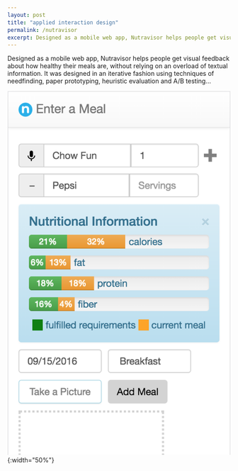 ```yaml
---
layout: post
title: "applied interaction design"
permalink: /nutravisor
excerpt: Designed as a mobile web app, Nutravisor helps people get visual feedback about how healthy their meals are, without relying on an overload of textual information. It was designed in an iterative fashion using techniques of needfinding (observation current user behavior), paper prototyping, heuristic evaluation and A/B testing...
---
```


<!-- elaborate -->
<!-- remove excerpt soon -->
Designed as a mobile web app, Nutravisor helps people get visual feedback about how healthy their meals are, without relying on an overload of textual information. It was designed in an iterative fashion using techniques of needfinding, paper prototyping, heuristic evaluation and A/B testing...

![](/assets/applied/log-a-meal.png){:width="50%"}
<!-- *home page* -->
